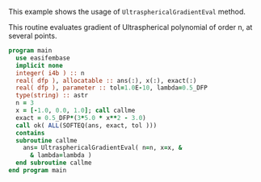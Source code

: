 This example shows the usage of `UltrasphericalGradientEval` method.

This routine evaluates gradient of Ultraspherical polynomial of order n, at several points.

```fortran
program main
  use easifembase
  implicit none
  integer( i4b ) :: n
  real( dfp ), allocatable :: ans(:), x(:), exact(:)
  real( dfp ), parameter :: tol=1.0E-10, lambda=0.5_DFP
  type(string) :: astr
  n = 3
  x = [-1.0, 0.0, 1.0]; call callme
  exact = 0.5_DFP*(3*5.0 * x**2 - 3.0)
  call ok( ALL(SOFTEQ(ans, exact, tol )))
  contains
  subroutine callme
    ans= UltrasphericalGradientEval( n=n, x=x, &
      & lambda=lambda )
  end subroutine callme
end program main
```
